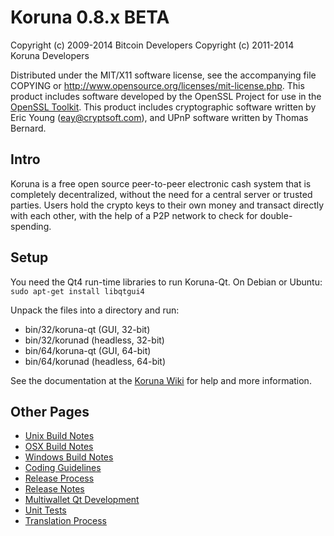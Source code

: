 Koruna 0.8.x BETA
====================

Copyright (c) 2009-2014 Bitcoin Developers
Copyright (c) 2011-2014 Koruna Developers

Distributed under the MIT/X11 software license, see the accompanying
file COPYING or http://www.opensource.org/licenses/mit-license.php.
This product includes software developed by the OpenSSL Project for use in the [OpenSSL Toolkit](http://www.openssl.org/). This product includes
cryptographic software written by Eric Young ([eay@cryptsoft.com](mailto:eay@cryptsoft.com)), and UPnP software written by Thomas Bernard.


Intro
---------------------
Koruna is a free open source peer-to-peer electronic cash system that is
completely decentralized, without the need for a central server or trusted
parties.  Users hold the crypto keys to their own money and transact directly
with each other, with the help of a P2P network to check for double-spending.


Setup
---------------------
You need the Qt4 run-time libraries to run Koruna-Qt. On Debian or Ubuntu:
	`sudo apt-get install libqtgui4`

Unpack the files into a directory and run:

- bin/32/koruna-qt (GUI, 32-bit)
- bin/32/korunad (headless, 32-bit)
- bin/64/koruna-qt (GUI, 64-bit)
- bin/64/korunad (headless, 64-bit)

See the documentation at the [Koruna Wiki](http://koruna.info)
for help and more information.


Other Pages
---------------------
- [Unix Build Notes](build-unix.md)
- [OSX Build Notes](build-osx.md)
- [Windows Build Notes](build-msw.md)
- [Coding Guidelines](coding.md)
- [Release Process](release-process.md)
- [Release Notes](release-notes.md)
- [Multiwallet Qt Development](multiwallet-qt.md)
- [Unit Tests](unit-tests.md)
- [Translation Process](translation_process.md)
